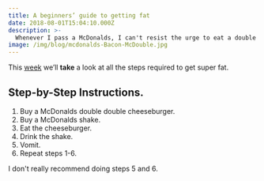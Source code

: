 ```yaml
---
title: A beginners’ guide to getting fat
date: 2018-08-01T15:04:10.000Z
description: >-
  Whenever I pass a McDonalds, I can't resist the urge to eat a double double cheeseburger and drink a milkshake. This tutorial will explain the steps to getting fat.
image: /img/blog/mcdonalds-Bacon-McDouble.jpg
---
```


This [week](/wdwdw) we’ll **take** a look at all the steps required to get super fat.

## Step-by-Step Instructions.

1. Buy a McDonalds double double cheeseburger.
2. Buy a McDonalds shake.
3. Eat the cheeseburger.
4. Drink the shake.
5. Vomit.
6. Repeat steps 1-6.

I don't really recommend doing steps 5 and 6. 

